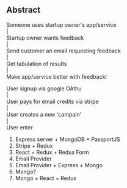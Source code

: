 ## Abstract

Someone uses startup owner's app/service    
|     
Startup owner wants feedback    
|    
Send customer an email requesting feedback    
|    
Get tabulation of results    
|    
Make app/service better with feedback!    



User signup via google OAthu    
|    
User pays for email credits via stripe    
|    
User creates a new 'campain'    
|    
User enter



1. Express server + MongoDB + PassportJS
2. Stripe + Redux
3. React + Redux + Redux Form
4. Email Provider
5. Email Provider + Express + Mongo
6. Mongo?
7. Mongo + React + Redux
